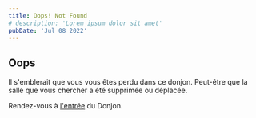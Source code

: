 ```yaml
---
title: Oops! Not Found
# description: 'Lorem ipsum dolor sit amet'
pubDate: 'Jul 08 2022'
---
```


## Oops

Il s'emblerait que vous vous êtes perdu dans ce donjon. Peut-être que la salle que vous chercher a été supprimée ou déplacée.

Rendez-vous à <a href="{{ '/' | url }}">l'entrée</a> du Donjon.
